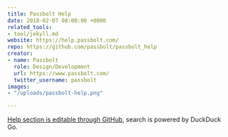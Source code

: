 ```yaml
---
title: Passbolt Help
date: 2018-02-07 08:00:00 +0000
related_tools:
- tool/jekyll.md
website: https://help.passbolt.com/
repo: https://github.com/passbolt/passbolt_help
creator:
- name: Passbolt
  role: Design/Development
  url: https://www.passbolt.com/
  twitter_username: passbolt
images:
- "/uploads/passbolt-help.png"

---
```

[Help section is editable through GitHub](https://medium.com/passbolt/help-me-jekyll-1ac075d75d28), search is powered by DuckDuck Go.
